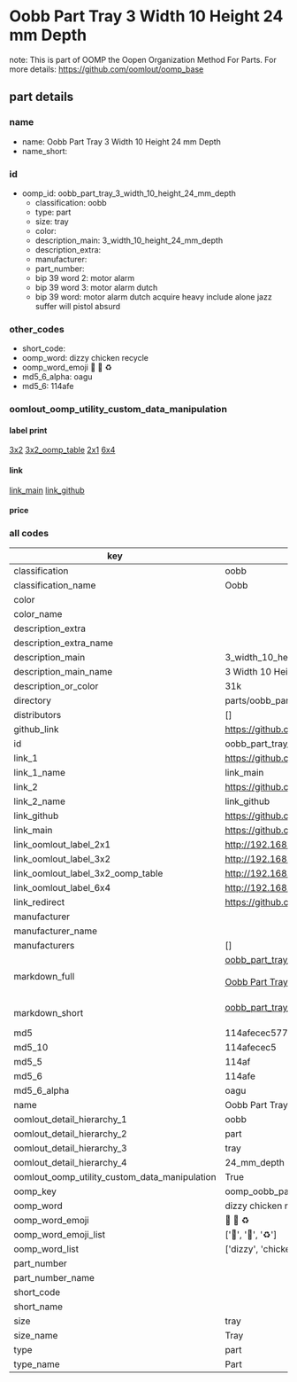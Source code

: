 # Oobb Part Tray 3 Width 10 Height 24 mm Depth  

note: This is part of OOMP the Oopen Organization Method For Parts. For more details: https://github.com/oomlout/oomp_base

##  part details
  







### name
* name: Oobb Part Tray 3 Width 10 Height 24 mm Depth
* name_short: 
### id
* oomp_id: oobb_part_tray_3_width_10_height_24_mm_depth
  * classification: oobb
  * type: part
  * size: tray
  * color: 
  * description_main: 3_width_10_height_24_mm_depth
  * description_extra: 
  * manufacturer: 
  * part_number: 
  * bip 39 word 2: motor alarm
  * bip 39 word 3: motor alarm dutch
  * bip 39 word: motor alarm dutch acquire heavy include alone jazz suffer will pistol absurd

### other_codes
* short_code: 
* oomp_word: dizzy chicken recycle
* oomp_word_emoji :dizzy: :chicken: :recycle:
* md5_6_alpha: oagu
* md5_6: 114afe






### oomlout_oomp_utility_custom_data_manipulation
#### label print
[3x2](http://192.168.1.245:1112/?label=oomp%20oagu)
[3x2_oomp_table](http://192.168.1.108:1112/?label=oomp%20oagu)
[2x1](http://192.168.1.242:1112/?label=oomp%20oagu)
[6x4](http://192.168.1.55:1112/?label=oomp%20oagu)    

#### link

[link_main](https://github.com/oomlout/oomlout_oomp_version_1_messy/tree/main/parts/oobb_part_tray_3_width_10_height_24_mm_depth) [link_github](https://github.com/oomlout/oomlout_oomp_version_1_messy/tree/main/parts/oobb_part_tray_3_width_10_height_24_mm_depth)                             

#### price







### all codes 
| key | value |  
| --- | --- |  
| classification | oobb |  
| classification_name | Oobb |  
| color |  |  
| color_name |  |  
| description_extra |  |  
| description_extra_name |  |  
| description_main | 3_width_10_height_24_mm_depth |  
| description_main_name | 3 Width 10 Height 24 mm Depth |  
| description_or_color | 31k |  
| directory | parts/oobb_part_tray_3_width_10_height_24_mm_depth |  
| distributors | [] |  
| github_link | https://github.com/oomlout/oomlout_oomp_part_src/tree/main/parts/oobb_part_tray_3_width_10_height_24_mm_depth |  
| id | oobb_part_tray_3_width_10_height_24_mm_depth |  
| link_1 | https://github.com/oomlout/oomlout_oomp_version_1_messy/tree/main/parts/oobb_part_tray_3_width_10_height_24_mm_depth |  
| link_1_name | link_main |  
| link_2 | https://github.com/oomlout/oomlout_oomp_version_1_messy/tree/main/parts/oobb_part_tray_3_width_10_height_24_mm_depth |  
| link_2_name | link_github |  
| link_github | https://github.com/oomlout/oomlout_oomp_version_1_messy/tree/main/parts/oobb_part_tray_3_width_10_height_24_mm_depth |  
| link_main | https://github.com/oomlout/oomlout_oomp_version_1_messy/tree/main/parts/oobb_part_tray_3_width_10_height_24_mm_depth |  
| link_oomlout_label_2x1 | http://192.168.1.242:1112/?label=oomp%20oagu |  
| link_oomlout_label_3x2 | http://192.168.1.245:1112/?label=oomp%20oagu |  
| link_oomlout_label_3x2_oomp_table | http://192.168.1.108:1112/?label=oomp%20oagu |  
| link_oomlout_label_6x4 | http://192.168.1.55:1112/?label=oomp%20oagu |  
| link_redirect | https://github.com/oomlout/oomlout_oomp_version_1_messy/tree/main/parts/oobb_part_tray_3_width_10_height_24_mm_depth |  
| manufacturer |  |  
| manufacturer_name |  |  
| manufacturers | [] |  
| markdown_full | [oobb_part_tray_3_width_10_height_24_mm_depth](none)<br>[](none)<br>[Oobb Part Tray 3 Width 10 Height 24 Mm Depth](none)<br><br> |  
| markdown_short | [oobb_part_tray_3_width_10_height_24_mm_depth](none)<br><br> |  
| md5 | 114afecec57760ddc9b5302288c17483 |  
| md5_10 | 114afecec5 |  
| md5_5 | 114af |  
| md5_6 | 114afe |  
| md5_6_alpha | oagu |  
| name | Oobb Part Tray 3 Width 10 Height 24 mm Depth |  
| oomlout_detail_hierarchy_1 | oobb |  
| oomlout_detail_hierarchy_2 | part |  
| oomlout_detail_hierarchy_3 | tray |  
| oomlout_detail_hierarchy_4 | 24_mm_depth |  
| oomlout_oomp_utility_custom_data_manipulation | True |  
| oomp_key | oomp_oobb_part_tray_3_width_10_height_24_mm_depth |  
| oomp_word | dizzy chicken recycle |  
| oomp_word_emoji | :dizzy: :chicken: :recycle: |  
| oomp_word_emoji_list | [':dizzy:', ':chicken:', ':recycle:'] |  
| oomp_word_list | ['dizzy', 'chicken', 'recycle'] |  
| part_number |  |  
| part_number_name |  |  
| short_code |  |  
| short_name |  |  
| size | tray |  
| size_name | Tray |  
| type | part |  
| type_name | Part |  
